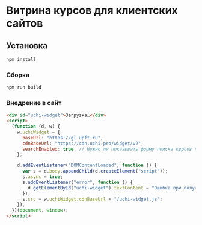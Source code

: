 # Витрина курсов для клиентских сайтов

## Установка

```sh
npm install
```

### Сборка

```sh
npm run build
```

### Внедрение в сайт

```html
<div id="uchi-widget">Загрузка…</div>
<script>
  (function (d, w) {
    w.uchiWidget = {
      baseUrl: "https://gl.upft.ru",
      cdnBaseUrl: "https://cdn.uchi.pro/widget/v2",
      searchEnabled: true, // Нужно ли показывать форму поиска курсов по их названию
    };

    d.addEventListener("DOMContentLoaded", function () {
      var s = d.body.appendChild(d.createElement("script"));
      s.async = true;
      s.addEventListener("error", function () {
        d.getElementById("uchi-widget").textContent = "Ошибка при получении курсов.";
      });
      s.src = w.uchiWidget.cdnBaseUrl + "/uchi-widget.js";
    });
  })(document, window);
</script>
```
